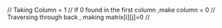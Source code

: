 // Taking Column = 1
// If 0 found in the first column ,make column = 0
// Traversing through back , making matrix[i][j]=0
//
